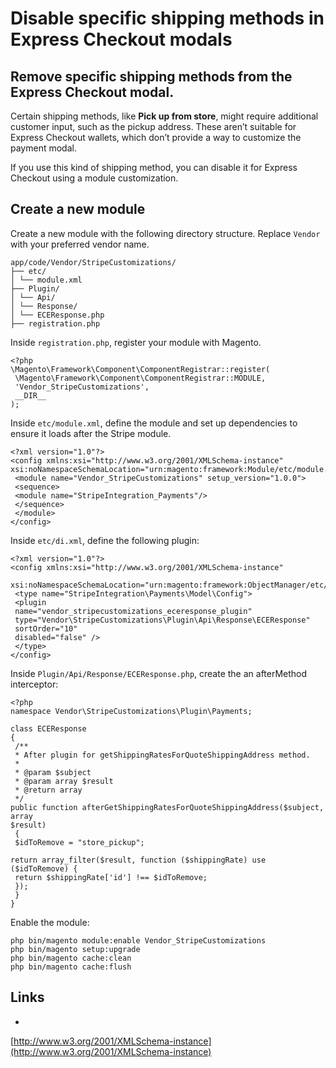 # Disable specific shipping methods in Express Checkout modals

## Remove specific shipping methods from the Express Checkout modal.

Certain shipping methods, like **Pick up from store**, might require additional
customer input, such as the pickup address. These aren’t suitable for Express
Checkout wallets, which don’t provide a way to customize the payment modal.

If you use this kind of shipping method, you can disable it for Express Checkout
using a module customization.

## Create a new module

Create a new module with the following directory structure. Replace `Vendor`
with your preferred vendor name.

```
app/code/Vendor/StripeCustomizations/
├── etc/
│ └── module.xml
├── Plugin/
│ └── Api/
│ └── Response/
│ └── ECEResponse.php
├── registration.php

```

Inside `registration.php`, register your module with Magento.

```
<?php
\Magento\Framework\Component\ComponentRegistrar::register(
 \Magento\Framework\Component\ComponentRegistrar::MODULE,
 'Vendor_StripeCustomizations',
 __DIR__
);
```

Inside `etc/module.xml`, define the module and set up dependencies to ensure it
loads after the Stripe module.

```
<?xml version="1.0"?>
<config xmlns:xsi="http://www.w3.org/2001/XMLSchema-instance"
xsi:noNamespaceSchemaLocation="urn:magento:framework:Module/etc/module.xsd">
 <module name="Vendor_StripeCustomizations" setup_version="1.0.0">
 <sequence>
 <module name="StripeIntegration_Payments"/>
 </sequence>
 </module>
</config>
```

Inside `etc/di.xml`, define the following plugin:

```
<?xml version="1.0"?>
<config xmlns:xsi="http://www.w3.org/2001/XMLSchema-instance"

xsi:noNamespaceSchemaLocation="urn:magento:framework:ObjectManager/etc/config.xsd">
 <type name="StripeIntegration\Payments\Model\Config">
 <plugin
 name="vendor_stripecustomizations_eceresponse_plugin"
 type="Vendor\StripeCustomizations\Plugin\Api\Response\ECEResponse"
 sortOrder="10"
 disabled="false" />
 </type>
</config>
```

Inside `Plugin/Api/Response/ECEResponse.php`, create the an afterMethod
interceptor:

```
<?php
namespace Vendor\StripeCustomizations\Plugin\Payments;

class ECEResponse
{
 /**
 * After plugin for getShippingRatesForQuoteShippingAddress method.
 *
 * @param $subject
 * @param array $result
 * @return array
 */
public function afterGetShippingRatesForQuoteShippingAddress($subject, array
$result)
 {
 $idToRemove = "store_pickup";

return array_filter($result, function ($shippingRate) use ($idToRemove) {
 return $shippingRate['id'] !== $idToRemove;
 });
 }
}
```

Enable the module:

```
php bin/magento module:enable Vendor_StripeCustomizations
php bin/magento setup:upgrade
php bin/magento cache:clean
php bin/magento cache:flush

```

## Links

-
[http://www.w3.org/2001/XMLSchema-instance](http://www.w3.org/2001/XMLSchema-instance)